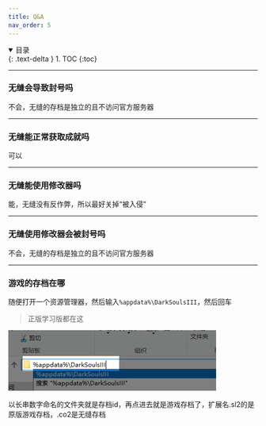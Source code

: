 ```yaml
---
title: Q&A
nav_order: 5
---
```


<details open markdown="block">
  <summary>
    目录
  </summary>
  {: .text-delta }
1. TOC
{:toc}
</details>

---

### 无缝会导致封号吗
不会，无缝的存档是独立的且不访问官方服务器

---

### 无缝能正常获取成就吗
可以

---

### 无缝能使用修改器吗
能，无缝没有反作弊，所以最好关掉“被入侵”

---

### 无缝使用修改器会被封号吗
不会，无缝的存档是独立的且不访问官方服务器

---

### 游戏的存档在哪

随便打开一个资源管理器，然后输入`%appdata%\DarkSoulsIII`，然后回车

> 正版学习版都在这

![存档路径.png](/assets/images/存档路径.png)

以长串数字命名的文件夹就是存档id，再点进去就是游戏存档了，扩展名.sl2的是原版游戏存档，.co2是无缝存档
